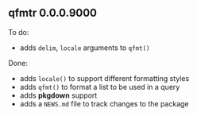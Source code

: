 ## qfmtr 0.0.0.9000

To do:

- adds `delim`, `locale` arguments to `qfmt()`

Done:

- adds `locale()` to support different formatting styles
- adds `qfmt()` to format a list to be used in a query
- adds **pkgdown** support
- adds a `NEWS.md` file to track changes to the package



